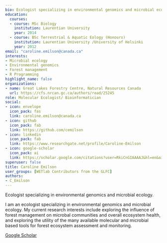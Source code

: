 ```yaml
--- 
bio: Ecologist specializing in environmental genomics and microbial ecology.
education:
  courses:
  - course: MSc Biology
    institution: Laurentian University
    year: 2014
  - course: BSc Terrestrial & Aquatic Eology (Honours)
    institution: Laurentian University /University of Helsinki
    year: 2012
email: "caroline.emilson@canada.ca"
interests:
- Microbial ecology
- Environmental genomics
- Forest management
- R Programming
highlight_name: false
organizations:
- name: Great Lakes Forestry Centre, Natural Resources Canada
  url: https://cfs.nrcan.gc.ca/authors/read/25245
role: Molecular Ecologist/ Bioinformatician
social:
- icon: envelope
  icon_pack: fas
  link: caroline.emilson@canada.ca
- icon: github
  icon_pack: fab
  link: https://github.com/cemilson
- icon: linkedin
  icon_pack: fab
  link: https://www.researchgate.net/profile/Caroline-Emilson
- icon: google-scholar
  icon_pack: ai
  link: https://scholar.google.com/citations?user=RkiCnGIAAAAJ&hl=en&oi=ao
superuser: false
title: Caroline Emilson
user_groups: [WETlab Contributors from the GLFC]
authors:
- C_Emilson
---
```




Ecologist specializing in environmental genomics and microbial ecology.

I am an ecologist specializing in environmental genomics and microbial ecology. My current research interests include exploring the influence of forest management on microbal communities and overall ecosystem health, and exploring the utility of the many available molecular and microbial based tools for forest ecosystem assessment and monitoring.

[Google Scholar](https://scholar.google.com/citations?user=RkiCnGIAAAAJ&hl=en&oi=ao)
